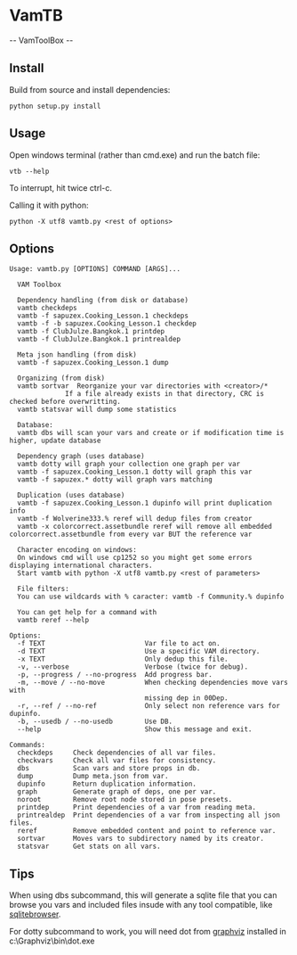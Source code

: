 # VamTB

-- VamToolBox --

## Install
Build from source and install dependencies:
````
python setup.py install
````

## Usage
Open windows terminal (rather than cmd.exe) and run the batch file:
```
vtb --help
```
To interrupt, hit twice ctrl-c.

Calling it with python:
````
python -X utf8 vamtb.py <rest of options>
````

## Options
```text
Usage: vamtb.py [OPTIONS] COMMAND [ARGS]...

  VAM Toolbox

  Dependency handling (from disk or database)
  vamtb checkdeps
  vamtb -f sapuzex.Cooking_Lesson.1 checkdeps
  vamtb -f -b sapuzex.Cooking_Lesson.1 checkdep
  vamtb -f ClubJulze.Bangkok.1 printdep
  vamtb -f ClubJulze.Bangkok.1 printrealdep

  Meta json handling (from disk)
  vamtb -f sapuzex.Cooking_Lesson.1 dump

  Organizing (from disk)
  vamtb sortvar  Reorganize your var directories with <creator>/*
              If a file already exists in that directory, CRC is checked before overwritting.
  vamtb statsvar will dump some statistics

  Database:
  vamtb dbs will scan your vars and create or if modification time is higher, update database

  Dependency graph (uses database)
  vamtb dotty will graph your collection one graph per var
  vamtb -f sapuzex.Cooking_Lesson.1 dotty will graph this var
  vamtb -f sapuzex.* dotty will graph vars matching

  Duplication (uses database)
  vamtb -f sapuzex.Cooking_Lesson.1 dupinfo will print duplication info
  vamtb -f Wolverine333.% reref will dedup files from creator
  vamtb -x colorcorrect.assetbundle reref will remove all embedded colorcorrect.assetbundle from every var BUT the reference var

  Character encoding on windows:
  On windows cmd will use cp1252 so you might get some errors displaying international characters.
  Start vamtb with python -X utf8 vamtb.py <rest of parameters>

  File filters:
  You can use wildcards with % caracter: vamtb -f Community.% dupinfo

  You can get help for a command with
  vamtb reref --help

Options:
  -f TEXT                         Var file to act on.
  -d TEXT                         Use a specific VAM directory.
  -x TEXT                         Only dedup this file.
  -v, --verbose                   Verbose (twice for debug).
  -p, --progress / --no-progress  Add progress bar.
  -m, --move / --no-move          When checking dependencies move vars with
                                  missing dep in 00Dep.
  -r, --ref / --no-ref            Only select non reference vars for dupinfo.
  -b, --usedb / --no-usedb        Use DB.
  --help                          Show this message and exit.

Commands:
  checkdeps     Check dependencies of all var files.
  checkvars     Check all var files for consistency.
  dbs           Scan vars and store props in db.
  dump          Dump meta.json from var.
  dupinfo       Return duplication information.
  graph         Generate graph of deps, one per var.
  noroot        Remove root node stored in pose presets.
  printdep      Print dependencies of a var from reading meta.
  printrealdep  Print dependencies of a var from inspecting all json files.
  reref         Remove embedded content and point to reference var.
  sortvar       Moves vars to subdirectory named by its creator.
  statsvar      Get stats on all vars.
```
## Tips
When using dbs subcommand, this will generate a sqlite file that you can browse you vars and included files insude with any tool compatible, like [sqlitebrowser](https://sqlitebrowser.org/).

For dotty subcommand to work, you will need dot from [graphviz](https://www.graphviz.org/download/) installed in c:\Graphviz\bin\dot.exe